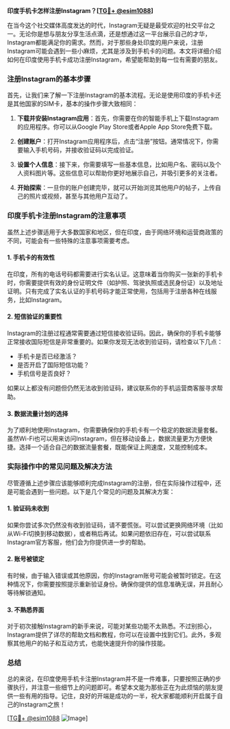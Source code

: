 **印度手机卡怎样注册Instagram？[[TG💪+ @esim1088](https://t.me/s/esim1088)]**

在当今这个社交媒体高度发达的时代，Instagram无疑是最受欢迎的社交平台之一。无论你是想与朋友分享生活点滴，还是想通过这一平台展示自己的才华，Instagram都能满足你的需求。然而，对于那些身处印度的用户来说，注册Instagram可能会遇到一些小麻烦，尤其是涉及到手机卡的问题。本文将详细介绍如何在印度使用手机卡成功注册Instagram，希望能帮助到每一位有需要的朋友。

### 注册Instagram的基本步骤

首先，让我们来了解一下注册Instagram的基本流程。无论是使用印度的手机卡还是其他国家的SIM卡，基本的操作步骤大致相同：

1. **下载并安装Instagram应用**：首先，你需要在你的智能手机上下载Instagram的应用程序。你可以从Google Play Store或者Apple App Store免费下载。
   
2. **创建账户**：打开Instagram应用程序后，点击“注册”按钮。通常情况下，你需要输入手机号码，并接收验证码以完成验证。

3. **设置个人信息**：接下来，你需要填写一些基本信息，比如用户名、密码以及个人资料图片等。这些信息可以帮助你更好地展示自己，并吸引更多的关注者。

4. **开始探索**：一旦你的账户创建完毕，就可以开始浏览其他用户的帖子，上传自己的照片或视频，甚至与其他用户互动了。

### 印度手机卡注册Instagram的注意事项

虽然上述步骤适用于大多数国家和地区，但在印度，由于网络环境和运营商政策的不同，可能会有一些特殊的注意事项需要考虑。

#### 1. 手机卡的有效性

在印度，所有的电话号码都需要进行实名认证。这意味着当你购买一张新的手机卡时，你需要提供有效的身份证明文件（如护照、驾驶执照或选民身份证）以及地址证明。只有完成了实名认证的手机号码才能正常使用，包括用于注册各种在线服务，比如Instagram。

#### 2. 短信验证的重要性

Instagram的注册过程通常需要通过短信接收验证码。因此，确保你的手机卡能够正常接收国际短信是非常重要的。如果你发现无法收到验证码，请检查以下几点：
   - 手机卡是否已经激活？
   - 是否开启了国际短信功能？
   - 手机信号是否良好？

如果以上都没有问题但仍然无法收到验证码，建议联系你的手机运营商客服寻求帮助。

#### 3. 数据流量计划的选择

为了顺利地使用Instagram，你需要确保你的手机卡有一个稳定的数据流量套餐。虽然Wi-Fi也可以用来访问Instagram，但在移动设备上，数据流量更为方便快捷。选择一个适合自己的数据流量套餐，既能保证上网速度，又能控制成本。

### 实际操作中的常见问题及解决方法

尽管遵循上述步骤应该能够顺利完成Instagram的注册，但在实际操作过程中，还是可能会遇到一些问题。以下是几个常见的问题及其解决方案：

#### 1. 验证码未收到

如果你尝试多次仍然没有收到验证码，请不要慌张。可以尝试更换网络环境（比如从Wi-Fi切换到移动数据），或者稍后再试。如果问题依旧存在，可以尝试联系Instagram官方客服，他们会为你提供进一步的帮助。

#### 2. 账号被锁定

有时候，由于输入错误或其他原因，你的Instagram账号可能会被暂时锁定。在这种情况下，你需要按照提示重新验证身份。确保你提供的信息准确无误，并且耐心等待解锁通知。

#### 3. 不熟悉界面

对于初次接触Instagram的新手来说，可能对某些功能不太熟悉。不过别担心，Instagram提供了详尽的帮助文档和教程，你可以在设置中找到它们。此外，多观察其他用户的帖子和互动方式，也能快速提升你的操作技能。

### 总结

总的来说，在印度使用手机卡注册Instagram并不是一件难事，只要按照正确的步骤执行，并注意一些细节上的问题即可。希望本文能为那些正在为此烦恼的朋友提供一些有用的指导。记住，良好的开端是成功的一半，祝大家都能顺利开启属于自己的Instagram之旅！

[[TG💪+ @esim1088](https://t.me/s/esim1088) ![Image](https://i.postimg.cc/4NQfJmqS/Snipaste-2025-05-13-00-14-12.png)]